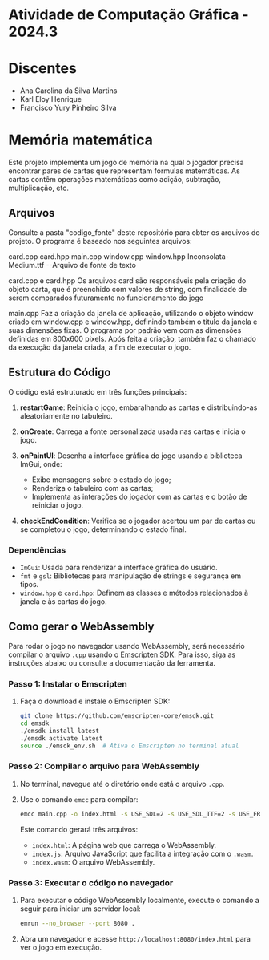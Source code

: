 # Atividade de Computação Gráfica - 2024.3

# Discentes
- Ana Carolina da Silva Martins
- Karl Eloy Henrique
- Francisco Yury Pinheiro Silva

# Memória matemática

Este projeto implementa um jogo de memória na qual o jogador precisa encontrar pares de cartas que representam fórmulas matemáticas. As cartas contêm operações matemáticas como adição, subtração, multiplicação, etc. 

## Arquivos
Consulte a pasta "codigo_fonte" deste repositório para obter os arquivos do projeto.
O programa é baseado nos seguintes arquivos:

card.cpp
card.hpp
main.cpp
window.cpp
window.hpp
Inconsolata-Medium.ttf --Arquivo de fonte de texto

card.cpp e card.hpp
Os arquivos card são responsáveis pela criação do objeto carta, que é preenchido com valores de string, com finalidade de serem comparados futuramente no funcionamento do jogo

main.cpp
Faz a criação da janela de aplicação, utilizando o objeto window criado em window.cpp e window.hpp, definindo também o título da janela e suas dimensões fixas. O programa por padrão vem com as dimensões definidas em 800x600 pixels. Após feita a criação, também faz o chamado da execução da janela criada, a fim de executar o jogo.

## Estrutura do Código

O código está estruturado em três funções principais:

1. **restartGame**: Reinicia o jogo, embaralhando as cartas e distribuindo-as aleatoriamente no tabuleiro.

2. **onCreate**: Carrega a fonte personalizada usada nas cartas e inicia o jogo.

3. **onPaintUI**: Desenha a interface gráfica do jogo usando a biblioteca ImGui, onde:
   - Exibe mensagens sobre o estado do jogo;
   - Renderiza o tabuleiro com as cartas;
   - Implementa as interações do jogador com as cartas e o botão de reiniciar o jogo.

4. **checkEndCondition**: Verifica se o jogador acertou um par de cartas ou se completou o jogo, determinando o estado final.

### Dependências

- `ImGui`: Usada para renderizar a interface gráfica do usuário.
- `fmt` e `gsl`: Bibliotecas para manipulação de strings e segurança em tipos.
- `window.hpp` e `card.hpp`: Definem as classes e métodos relacionados à janela e às cartas do jogo.

## Como gerar o WebAssembly

Para rodar o jogo no navegador usando WebAssembly, será necessário compilar o arquivo `.cpp` usando o [Emscripten SDK](https://emscripten.org/). Para isso, siga as instruções abaixo ou consulte a documentação da ferramenta.

### Passo 1: Instalar o Emscripten

1. Faça o download e instale o Emscripten SDK:
   ```bash
   git clone https://github.com/emscripten-core/emsdk.git
   cd emsdk
   ./emsdk install latest
   ./emsdk activate latest
   source ./emsdk_env.sh  # Ativa o Emscripten no terminal atual
   ```

### Passo 2: Compilar o arquivo para WebAssembly

1. No terminal, navegue até o diretório onde está o arquivo `.cpp`.
2. Use o comando `emcc` para compilar:

   ```bash
   emcc main.cpp -o index.html -s USE_SDL=2 -s USE_SDL_TTF=2 -s USE_FREETYPE=1
   ```

   Este comando gerará três arquivos:
   - `index.html`: A página web que carrega o WebAssembly.
   - `index.js`: Arquivo JavaScript que facilita a integração com o `.wasm`.
   - `index.wasm`: O arquivo WebAssembly.

### Passo 3: Executar o código no navegador

1. Para executar o código WebAssembly localmente, execute o comando a seguir para iniciar um servidor local:
   ```bash
   emrun --no_browser --port 8080 .
   ```

2. Abra um navegador e acesse `http://localhost:8080/index.html` para ver o jogo em execução.
